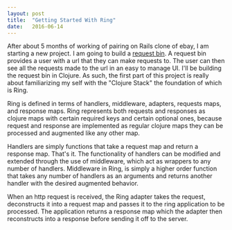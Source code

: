 ```yaml
---
layout: post
title:  "Getting Started With Ring"
date:   2016-06-14
---
```


After about 5 months of working of pairing on Rails clone of ebay, I am starting a new project. I am going to build a [request bin][1].
A request bin provides a user with a url that they can make requests to. The user can then see all the requests made to the url in
an easy to manage UI. I'll be building the request bin in Clojure. As such, the first part of this project is really about familiarizing
my self with the "Clojure Stack" the foundation of which is Ring.


Ring is defined in terms of handlers, middleware, adapters, requests maps, and response maps. Ring represents both requests and responses
as clojure maps with certain required keys and certain optional ones, because request and response are implemented as regular clojure maps
they can be processed and augmented like any other map.


Handlers are simply functions that take a request map and return a response map. That's it. The functionality of handlers can be modified and
extended through the use of middleware, which act as wrappers to any number of handlers. Middleware in Ring, is simply a higher order function
that takes any number of handlers as an arguments and returns another handler with the desired augmented behavior.


When an http request is received, the Ring adapter takes the request, deconstructs it into a request map and passes it to the ring application to be processed.
The application returns a response map which the adapter then reconstructs into a response before sending it off to the server.

[1]: http://www.requestb.in
